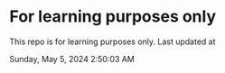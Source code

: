 # For learning purposes only
This repo is for learning purposes only.
Last updated at

Sunday, May 5, 2024 2:50:03 AM


